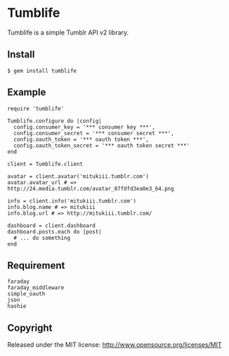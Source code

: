 # Tumblife

Tumblife is a simple Tumblr API v2 library.

## Install

    $ gem install tumblife

## Example

    require 'tumblife'

    Tumblife.configure do |config|
      config.consumer_key = '*** consumer key ***',
      config.consumer_secret = '*** consumer secret ***',
      config.oauth_token = '*** oauth token ***',
      config.oauth_token_secret = '*** oauth token secret ***'
    end
    
    client = Tumblife.client
    
    avatar = client.avatar('mitukiii.tumblr.com')
    avatar.avatar_url # => http://24.media.tumblr.com/avatar_87fdfd3ea0e3_64.png
    
    info = client.info('mitukiii.tumblr.com')
    info.blog.name # => mitukiii
    info.blog.url # => http://mitukiii.tumblr.com/
    
    dashboard = client.dashboard
    dashboard.posts.each do |post|
      # ... do something
    end
    

## Requirement

    faraday
    faraday_middleware
    simple_oauth
    json
    hashie

## Copyright

Released under the MIT license: http://www.opensource.org/licenses/MIT

